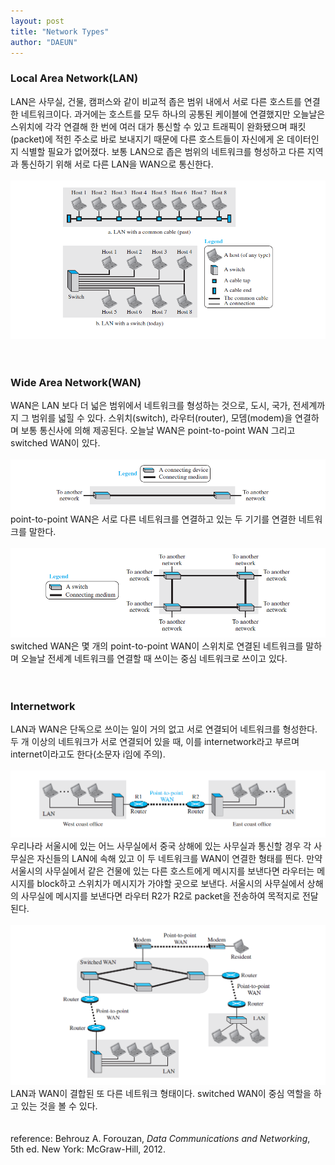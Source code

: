 ```yaml
---
layout: post
title: "Network Types"
author: "DAEUN"
---
```


### Local Area Network(LAN)
LAN은 사무실, 건물, 캠퍼스와 같이 비교적 좁은 범위 내에서 서로 다른 호스트를 연결한 네트워크이다. 과거에는 호스트를 모두 하나의 공통된 케이블에 연결했지만 오늘날은 스위치에 각각 연결해 한 번에 여러 대가 통신할 수 있고 트래픽이 완화됐으며 패킷(packet)에 적힌 주소로 바로 보내지기 때문에 다른 호스트들이 자신에게 온 데이터인지 식별할 필요가 없어졌다. 보통 LAN으로 좁은 범위의 네트워크를 형성하고 다른 지역과 통신하기 위해 서로 다른 LAN을 WAN으로 통신한다.
<br><br>
![LAN](/assets/images/LAN.PNG)
<br><br><br>
### Wide Area Network(WAN)
WAN은 LAN 보다 더 넓은 범위에서 네트워크를 형성하는 것으로, 도시, 국가, 전세계까지 그 범위를 넓힐 수 있다. 스위치(switch), 라우터(router), 모뎀(modem)을 연결하며 보통 통신사에 의해 제공된다. 오늘날 WAN은 point-to-point WAN 그리고 switched WAN이 있다.
<br><br>
![point to point WAN](/assets/images/point_to_point_WAN.PNG)<br>
point-to-point WAN은 서로 다른 네트워크를 연결하고 있는 두 기기를 연결한 네트워크를 말한다.
<br><br>
![switched WAN](/assets/images/switched_WAN.PNG)<br>
switched WAN은 몇 개의 point-to-point WAN이 스위치로 연결된 네트워크를 말하며 오늘날 전세계 네트워크를 연결할 때 쓰이는 중심 네트워크로 쓰이고 있다.
<br><br><br>
### Internetwork
LAN과 WAN은 단독으로 쓰이는 일이 거의 없고 서로 연결되어 네트워크를 형성한다. 두 개 이상의 네트워크가 서로 연결되어 있을 때, 이를 internetwork라고 부르며 internet이라고도 한다(소문자 i임에 주의).
<br><br>
![internetwork](/assets/images/internetwork.PNG)<br>
우리나라 서울시에 있는 어느 사무실에서 중국 상해에 있는 사무실과 통신할 경우 각 사무실은 자신들의 LAN에 속해 있고 이 두 네트워크를 WAN이 연결한 형태를 띈다. 만약 서울시의 사무실에서 같은 건물에 있는 다른 호스트에게 메시지를 보낸다면 라우터는 메시지를 block하고 스위치가 메시지가 가야할 곳으로 보낸다. 서울시의 사무실에서 상해의 사무실에 메시지를 보낸다면 라우터 R2가 R2로 packet을 전송하여 목적지로 전달된다.
<br><br>
![internetwork2](/assets/images/internetwork2.PNG)<br>
LAN과 WAN이 결합된 또 다른 네트워크 형태이다. switched WAN이 중심 역할을 하고 있는 것을 볼 수 있다.
<br><br><br>
reference: Behrouz A. Forouzan, _Data Communications and Networking_, 5th ed. New York: McGraw-Hill, 2012.